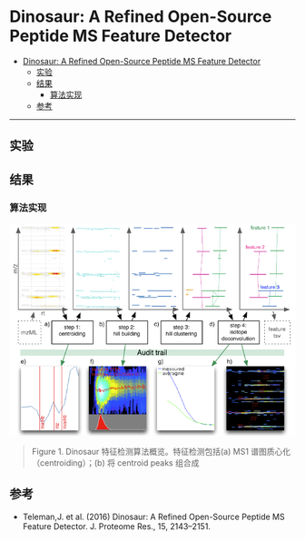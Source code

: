 # Dinosaur: A Refined Open-Source Peptide MS Feature Detector

- [Dinosaur: A Refined Open-Source Peptide MS Feature Detector](#dinosaur-a-refined-open-source-peptide-ms-feature-detector)
  - [实验](#实验)
  - [结果](#结果)
    - [算法实现](#算法实现)
  - [参考](#参考)

***

## 实验

## 结果

### 算法实现

![](images/2022-11-29-13-43-02.png)

> Figure 1. Dinosaur 特征检测算法概览。特征检测包括(a) MS1 谱图质心化（centroiding）；(b) 将 centroid peaks 组合成

## 参考

- Teleman,J. et al. (2016) Dinosaur: A Refined Open-Source Peptide MS Feature Detector. J. Proteome Res., 15, 2143–2151.
